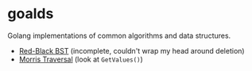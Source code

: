 # goalds

Golang implementations of common algorithms and data structures.

- [Red-Black BST](bst/rb.go) (incomplete, couldn't wrap my head around deletion)
- [Morris Traversal](bst/rb.go#:~:text=GetValues()%20[]T) (look at `GetValues()`)